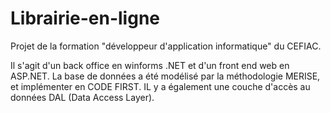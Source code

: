 # Librairie-en-ligne
Projet de la formation "développeur d'application informatique" du CEFIAC.

Il s'agit d'un back office en winforms .NET et d'un front end web en ASP.NET. 
La base de données a été modélisé par la méthodologie MERISE, et implémenter en CODE FIRST. 
IL y a également une couche d'accès au données DAL (Data Access Layer). 

